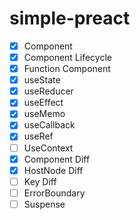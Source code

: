 # simple-preact

- [x] Component
- [x] Component Lifecycle
- [x] Function Component
- [x] useState
- [x] useReducer
- [x] useEffect
- [x] useMemo
- [x] useCallback
- [x] useRef
- [ ] UseContext
- [x] Component Diff
- [x] HostNode Diff
- [ ] Key Diff
- [ ] ErrorBoundary
- [ ] Suspense
